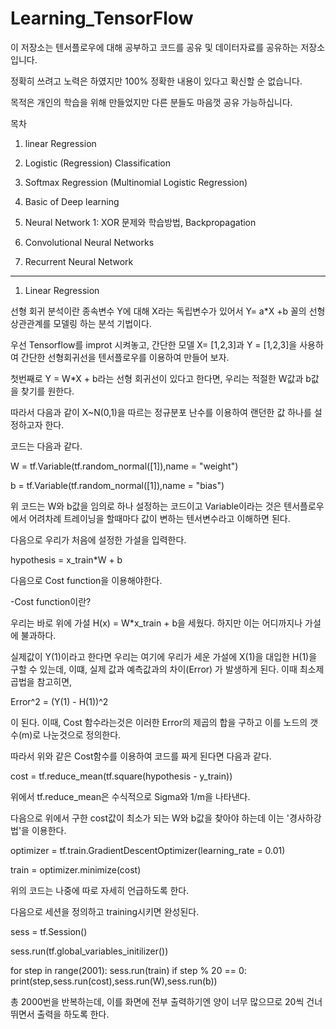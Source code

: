 # Learning_TensorFlow
이 저장소는 텐서플로우에 대해 공부하고 코드를 공유 및 데이터자료를 공유하는 저장소 입니다.

정확히 쓰려고 노력은 하였지만 100% 정확한 내용이 있다고 확신할 순 없습니다.

목적은 개인의 학습을 위해 만들었지만 다른 분들도 마음껏 공유 가능하십니다.


목차

1. linear Regression

2. Logistic (Regression) Classification

3. Softmax Regression (Multinomial Logistic Regression)

4. Basic of Deep learning

5. Neural Network 1: XOR 문제와 학습방법, Backpropagation

6. Convolutional Neural Networks

7. Recurrent Neural Network

-----------------------------------------------------------------

1. Linear Regression

선형 회귀 분석이란 종속변수 Y에 대해 X라는 독립변수가 있어서 Y= a*X +b 꼴의 선형 상관관계를 모델링 하는 분석 기법이다.

우선 Tensorflow를 improt 시켜놓고, 간단한 모델 X= [1,2,3]과 Y = [1,2,3]을 사용하여 간단한 선형회귀선을 텐서플로우를 이용하여 만들어 보자.

첫번째로 Y = W*X + b라는 선형 회귀선이 있다고 한다면, 우리는 적절한 W값과 b값을 찾기를 원한다.

따라서 다음과 같이 X~N(0,1)을 따르는 정규분포 난수를 이용하여 랜던한 값 하나를 설정하고자 한다.

코드는 다음과 같다.

W = tf.Variable(tf.random_normal([1]),name = "weight")

b = tf.Variable(tf.random_normal([1]),name = "bias")

위 코드는 W와 b값을 임의로 하나 설정하는 코드이고 Variable이라는 것은 텐서플로우에서 어려차례 트레이닝을 할때마다 값이 변하는 텐서변수라고 이해하면 된다.

다음으로 우리가 처음에 설정한 가설을 입력한다.

hypothesis = x_train*W + b

다음으로 Cost function을 이용해야한다.



-Cost function이란? 

우리는 바로 위에 가설 H(x) = W*x_train + b을 세웠다. 하지만 이는 어디까지나 가설에 불과하다.

실제값이 Y(1)이라고 한다면 우리는 여기에 우리가 세운 가설에 X(1)을 대입한 H(1)을 구할 수 있는데, 이떄, 실제 값과 예측값과의 차이(Error)
가 발생하게 된다. 이때 최소제곱법을 참고히면, 

Error^2 = (Y(1) - H(1))^2

이 된다. 이때, Cost 함수라는것은 이러한 Error의 제곱의 합을 구하고 이를 노드의 갯수(m)로 나눈것으로 정의한다.



따라서 위와 같은 Cost함수를 이용하여 코드를 짜게 된다면 다음과 같다.

cost = tf.reduce_mean(tf.square(hypothesis - y_train))

위에서 tf.reduce_mean은 수식적으로 Sigma와 1/m을 나타낸다.

다음으로 위에서 구한 cost값이 최소가 되는 W와 b값을 찾아야 하는데 이는 '경사하강법'을 이용한다.

optimizer = tf.train.GradientDescentOptimizer(learning_rate = 0.01)

train = optimizer.minimize(cost)

위의 코드는 나중에 따로 자세히 언급하도록 한다.

다음으로 세션을 정의하고 training시키면 완성된다.

sess = tf.Session()

sess.run(tf.global_variables_initilizer())

for step in range(2001):
    sess.run(train)
    if step % 20 == 0:
        print(step,sess.run(cost),sess.run(W),sess.run(b))

총 2000번을 반복하는데, 이를 화면에 전부 출력하기엔 양이 너무 많으므로 20씩 건너 뛰면서 출력을 하도록 한다.

